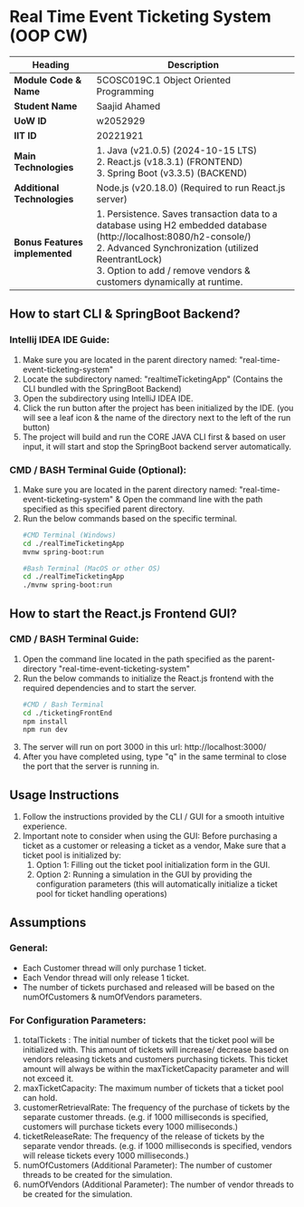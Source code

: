 # Real Time Event Ticketing System (OOP CW)
| **Heading**                    | **Description**                                                                                                                                                                                                                                       |
|--------------------------------|-------------------------------------------------------------------------------------------------------------------------------------------------------------------------------------------------------------------------------------------------------|
| **Module Code & Name**         | 5COSC019C.1 Object Oriented Programming                                                                                                                                                                                                                                             |
| **Student Name**               | Saajid Ahamed                                                                                                                                                                                                                                         |
| **UoW ID**                     | w2052929                                                                                                                                                                                                                                              |
| **IIT ID**                     | 20221921                                                                                                                                                                                                                                              |
| **Main Technologies**          | 1. Java (v21.0.5) (2024-10-15 LTS)<br/>2. React.js (v18.3.1) (FRONTEND)<br/>3. Spring Boot (v3.3.5) (BACKEND)                                                                                                                                         |
| **Additional Technologies**    | Node.js (v20.18.0) (Required to run React.js server)                                                                                                                                                                                                  |
| **Bonus Features implemented** | 1. Persistence. Saves transaction data to a database using H2 embedded database (http://localhost:8080/h2-console/)<br/>2. Advanced Synchronization (utilized ReentrantLock)<br/>3. Option to add / remove vendors & customers dynamically at runtime. |

## How to start CLI & SpringBoot Backend?
### Intellij IDEA IDE Guide: 
1. Make sure you are located in the parent directory named: "real-time-event-ticketing-system"
2. Locate the subdirectory named: "realtimeTicketingApp" (Contains the CLI bundled with the SpringBoot Backend)
3. Open the subdirectory using IntelliJ IDEA IDE.
4. Click the run button after the project has been initialized by the IDE. (you will see a leaf icon & the name of the directory next to the left of the run button)
5. The project will build and run the CORE JAVA CLI first & based on user input, it will start and stop the SpringBoot backend server automatically.

### CMD / BASH Terminal Guide (Optional):  
1. Make sure you are located in the parent directory named: "real-time-event-ticketing-system" & Open the command line with the path specified as this specified parent directory.
2. Run the below commands based on the specific terminal.
    ```bash
   #CMD Terminal (Windows)
   cd ./realTimeTicketingApp
   mvnw spring-boot:run
    ```
   ```bash
   #Bash Terminal (MacOS or other OS)
   cd ./realTimeTicketingApp
   ./mvnw spring-boot:run
    ```

## How to start the React.js Frontend GUI?
### CMD / BASH Terminal Guide:
1. Open the command line located in the path specified as the parent-directory "real-time-event-ticketing-system"
2. Run the below commands to initialize the React.js frontend with the required dependencies and to start the server.
    ```bash
    #CMD / Bash Terminal
    cd ./ticketingFrontEnd
    npm install
    npm run dev
    ```
3. The server will run on port 3000 in this url: http://localhost:3000/
4. After you have completed using, type "q" in the same terminal to close the port that the server is running in.

## Usage Instructions
1. Follow the instructions provided by the CLI / GUI for a smooth intuitive experience.
2. Important note to consider when using the GUI: Before purchasing a ticket as a customer or releasing a ticket as a vendor, Make sure that a ticket pool is initialized by:
   1. Option 1: Filling out the ticket pool initialization form in the GUI.
   2. Option 2: Running a simulation in the GUI by providing the configuration parameters (this will automatically initialize a ticket pool for ticket handling operations)

## Assumptions 
### General:
+ Each Customer thread will only purchase 1 ticket.
+ Each Vendor thread will only release 1 ticket.
+ The number of tickets purchased and released will be based on the numOfCustomers & numOfVendors parameters.
### For Configuration Parameters:
1. totalTickets : The initial number of tickets that the ticket pool will be initialized with. This amount of tickets will increase/ decrease based on vendors releasing tickets and customers purchasing tickets. This ticket amount will always be within the maxTicketCapacity parameter and will not exceed it.
2. maxTicketCapacity: The maximum number of tickets that a ticket pool can hold.
3. customerRetrievalRate: The frequency of the purchase of tickets by the separate customer threads. (e.g. if 1000 milliseconds is specified, customers will purchase tickets every 1000 milliseconds.)
4. ticketReleaseRate: The frequency of the release of tickets by the separate vendor threads. (e.g. if 1000 milliseconds is specified, vendors will release tickets every 1000 milliseconds.)
5. numOfCustomers (Additional Parameter): The number of customer threads to be created for the simulation.
6. numOfVendors (Additional Parameter): The number of vendor threads to be created for the simulation.
